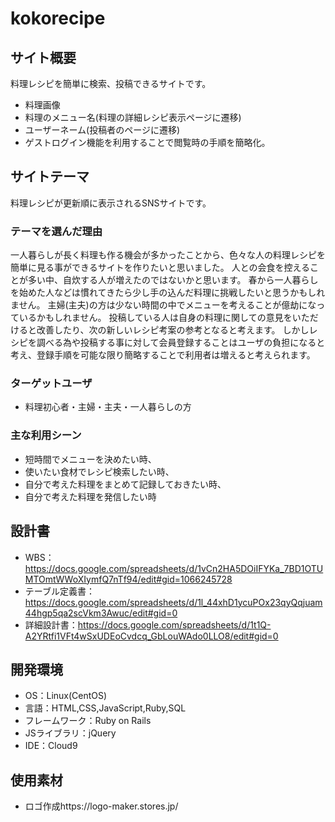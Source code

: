 # kokorecipe

  ## サイト概要
  料理レシピを簡単に検索、投稿できるサイトです。
  - 料理画像
  - 料理のメニュー名(料理の詳細レシピ表示ページに遷移)
  - ユーザーネーム(投稿者のページに遷移)
  - ゲストログイン機能を利用することで閲覧時の手順を簡略化。

  ## サイトテーマ
  料理レシピが更新順に表示されるSNSサイトです。

  ### テーマを選んだ理由
  一人暮らしが長く料理も作る機会が多かったことから、色々な人の料理レシピを簡単に見る事ができるサイトを作りたいと思いました。
  人との会食を控えることが多い中、自炊する人が増えたのではないかと思います。
  春から一人暮らしを始めた人などは慣れてきたら少し手の込んだ料理に挑戦したいと思うかもしれません。
  主婦(主夫)の方は少ない時間の中でメニューを考えることが億劫になっているかもしれません。
  投稿している人は自身の料理に関しての意見をいただけると改善したり、次の新しいレシピ考案の参考となると考えます。
  しかしレシピを調べる為や投稿する事に対して会員登録することはユーザの負担になると考え、登録手順を可能な限り簡略することで利用者は増えると考えられます。

  ### ターゲットユーザ
  - 料理初心者・主婦・主夫・一人暮らしの方

  ### 主な利用シーン
  - 短時間でメニューを決めたい時、
  - 使いたい食材でレシピ検索したい時、
  - 自分で考えた料理をまとめて記録しておきたい時、
  - 自分で考えた料理を発信したい時

  ## 設計書
  - WBS： https://docs.google.com/spreadsheets/d/1vCn2HA5DOiIFYKa_7BD1OTUMTOmtWWoXIymfQ7nTf94/edit#gid=1066245728
  - テーブル定義書：https://docs.google.com/spreadsheets/d/1l_44xhD1ycuPOx23qyQqjuam44hgp5qa2scVkm3Awuc/edit#gid=0
  - 詳細設計書：https://docs.google.com/spreadsheets/d/1t1Q-A2YRtfi1VFt4wSxUDEoCvdcq_GbLouWAdo0LLO8/edit#gid=0

  ## 開発環境
  - OS：Linux(CentOS)
  - 言語：HTML,CSS,JavaScript,Ruby,SQL
  - フレームワーク：Ruby on Rails
  - JSライブラリ：jQuery
  - IDE：Cloud9

  ## 使用素材
  - ロゴ作成https://logo-maker.stores.jp/